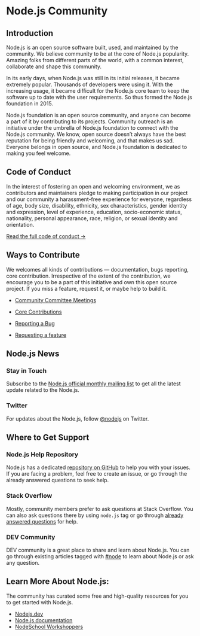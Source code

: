 # Node.js Community

## Introduction

Node.js is an open source software built, used, and maintained by the community. We believe community to be at the core of Node.js popularity. Amazing folks from different parts of the world, with a common interest, collaborate and shape this community.

In its early days, when Node.js was still in its initial releases, it became extremely popular. Thousands of developers were using it. With the increasing usage, it became difficult for the Node.js core team to keep the software up to date with the user requirements. So thus formed the Node.js foundation in 2015.

Node.js foundation is an open source community, and anyone can become a part of it by contributing to its projects. Community outreach is an initiative under the umbrella of Node.js foundation to connect with the Node.js community. We know, open source doesn’t always have the best reputation for being friendly and welcoming, and that makes us sad. Everyone belongs in open source, and Node.js foundation is dedicated to making you feel welcome.

## Code of Conduct

In the interest of fostering an open and welcoming environment, we as contributors and maintainers pledge to making participation in our project and our community a harassment-free experience for everyone, regardless of age, body size, disability, ethnicity, sex characteristics, gender identity and expression, level of experience, education, socio-economic status, nationality, personal appearance, race, religion, or sexual identity and orientation.

[Read the full code of conduct →](https://github.com/nodejs/admin/blob/master/CODE_OF_CONDUCT.md)

## Ways to Contribute

We welcomes all kinds of contributions — documentation, bugs reporting, core contribution. Irrespective of the extent of the contribution, we encourage you to be a part of this initiative and own this open source project. If you miss a feature, request it, or maybe help to build it.

- [Community Committee Meetings](https://github.com/nodejs/community-committee)

- [Core Contributions](https://github.com/nodejs/node)

- [Reporting a Bug](https://github.com/nodejs/node/issues)

- [Requesting a feature](https://github.com/nodejs/node/issues)


## Node.js News

### Stay in Touch

Subscribe to the [Node.js official monthly mailing list](https://us14.campaign-archive.com/home/?u=c7c2e114a827812354112c23b&id=f006b61f29) to get all the latest update related to the Node.js.

### Twitter

For updates about the Node.js, follow [@nodejs](https://twitter.com/nodejs)  on Twitter.

## Where to Get Support

### Node.js Help Repository

Node.js has a dedicated [repository on GitHub](https://github.com/nodejs/help) to help you with your issues. If you are facing a problem, feel free to create an issue, or go through the already answered questions to seek help.

### Stack Overflow

Mostly, community members prefer to ask questions at Stack Overflow. You can also ask questions there by using `node.js` tag or go through [already answered questions](https://stackoverflow.com/tags/node.js) for help.

### DEV Community

DEV community is a great place to share and learn about Node.js. You can go through existing articles tagged with [#node](https://dev.to/t/node) to learn about Node.js or ask any question.

## Learn More About Node.js:

The community has curated some free and high-quality resources for you to get started with Node.js.

* [Nodejs.dev](https://nodejs.dev/)
* [Node.js documentation](https://nodejs.org/en/docs/)
* [NodeSchool Workshoppers](https://nodeschool.io/#workshoppers)
